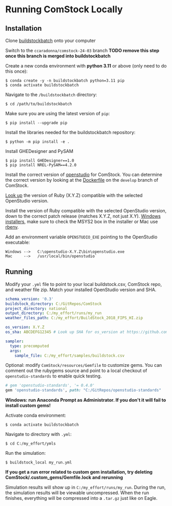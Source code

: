 # Running ComStock Locally

## Installation

Clone [buildstockbatch](https://github.com/NREL/buildstockbatch) onto your computer

Switch to the `ccaradonna/comstock-24-03` branch **TODO remove this step once this branch is merged into buildstockbatch**

Create a new conda environment with **python 3.11** or above (only need to do this once):
```
$ conda create -y -n buildstockbatch python=3.11 pip
$ conda activate buildstockbatch
```

Navigate to the `/buildstockbatch` directory:
```
$ cd /path/to/buildstockbatch
```

Make sure you are using the latest version of `pip`:
```
$ pip install --upgrade pip
```

Install the libraries needed for the buildstockbatch repository:
```
$ python -m pip install -e .
```

Install GHEDesigner and PySAM
```
$ pip install GHEDesigner==1.0
$ pip install NREL-PySAM==4.2.0
```

Install the correct version of [openstudio](https://github.com/NREL/OpenStudio/releases) for ComStock. You can determine the correct version by looking at the [Dockerfile](https://github.com/NREL/ComStock/blob/develop/build/Dockerfile#L5) on the `develop` branch of ComStock.

[Look up](https://github.com/NREL/OpenStudio/wiki/OpenStudio-SDK-Version-Compatibility-Matrix) the version of Ruby (X.Y.Z) compatible with the selected OpenStudio version.

Install the version of Ruby compatible with the selected OpenStudio version, down to the correct patch release (matches X.Y.Z, not just X.Y). [Windows installers](https://rubyinstaller.org/downloads/archives/), make sure to check the MSYS2 box in the installer or Mac use [rbenv](http://octopress.org/docs/setup/rbenv/).

Add an environment variable `OPENSTUDIO_EXE` pointing to the OpenStudio executable:
```
Windows -->   C:\openstudio-X.Y.Z\bin\openstudio.exe
Mac     -->   /usr/local/bin/openstudio`
```

## Running

Modify your `.yml` file to point to your local buildstock.csv, ComStock repo, and weather file zip.
Match your installed OpenStudio version and SHA.
```yml
schema_version: '0.3'
buildstock_directory: C:/GitRepos/ComStock
project_directory: national
output_directory: C:/my_effort/runs/my_run
weather_files_path: C:/my_effort/BuildStock_2018_FIPS_HI.zip

os_version: X.Y.Z
os_sha: ABCDEFG12345 # Look up SHA for os_version at https://github.com/NREL/OpenStudio/wiki/OpenStudio-SDK-Version-Compatibility-Matrix

sampler:
  type: precomputed
  args:
    sample_file: C:/my_effort/samples/buildstock.csv
```

Optional: modify `ComStock/resources/Gemfile` to customize gems. You can comment out the rubygems source and point to a local checkout of `openstudio-standards` to enable quick testing.
```ruby
# gem 'openstudio-standards', '= 0.4.0'
gem 'openstudio-standards', path: "C:/GitRepos/openstudio-standards"
```

__Windows: run Anaconda Prompt as Administrator. If you don't it will fail to install custom gems!__

Activate conda environment:
```
$ conda activate buildstockbatch
```

Navigate to directory with `.yml`:
```
$ cd C:/my_effort/ymls
```

Run the simulation:
```
$ buildstock_local my_run.yml
```

__If you get a run error related to custom gem installation, try deleting  ComStock/.custom_gems/Gemfile.lock and rerunning__




Simulation results will show up in `C:/my_effort/runs/my_run`. During the run,
the simulation results will be viewable uncompressed. When the run finishes,
everything will be compressed into a `.tar.gz` just like on Eagle.
